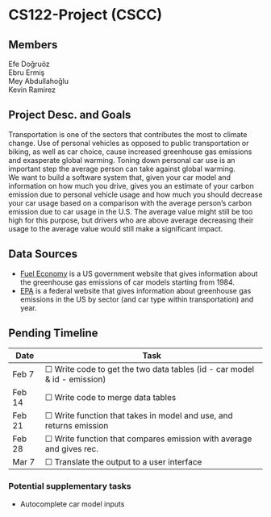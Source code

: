 # CS122-Project (CSCC)

## Members
Efe Doğruöz  
Ebru Ermiş  
Mey Abdullahoğlu  
Kevin Ramirez

## Project Desc. and Goals
Transportation is one of the sectors that contributes the most to climate change.
Use of personal vehicles as opposed to public transportation or biking, as well as car choice, cause increased greenhouse gas emissions and exasperate global warming.
Toning down personal car use is an important step the average person can take against global warming.  
We want to build a software system that, given your car model and information on how much you drive, gives you an estimate of your carbon emission due to personal vehicle usage and how much you should decrease your car usage based on a comparison with the average person’s carbon emission due to car usage in the U.S. 
The average value might still be too high for this purpose, but drivers who are above average decreasing their usage to the average value would still make a significant impact.

## Data Sources
* [Fuel Economy](https://www.fueleconomy.gov/feg/ws) is a US government website that gives information about the greenhouse gas emissions of car models starting from 1984.  
* [EPA](https://www.epa.gov/greenvehicles/fast-facts-transportation-greenhouse-gas-emissions) is a federal website that gives information about greenhouse gas emissions in the US by sector (and car type within transportation) and year.

## Pending Timeline
Date   | Task
------ | ----
Feb 7  | &#9744; Write code to get the two data tables (id - car model & id - emission)
Feb 14 | &#9744; Write code to merge data tables
Feb 21 | &#9744; Write function that takes in model and use, and returns emission
Feb 28 | &#9744; Write function that compares emission with average and gives rec.
Mar 7  | &#9744; Translate the output to a user interface

### Potential supplementary tasks
* Autocomplete car model inputs
